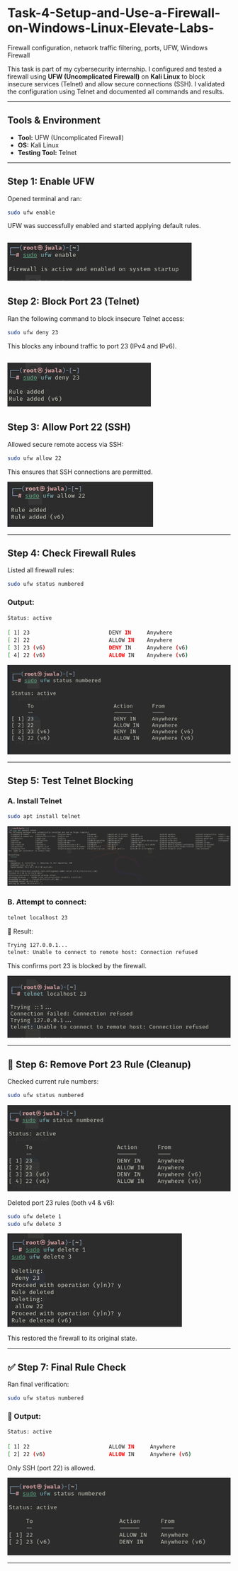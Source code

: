 # Task-4-Setup-and-Use-a-Firewall-on-Windows-Linux-Elevate-Labs-
   Firewall configuration, network traffic filtering, ports, UFW, Windows Firewall

This task is part of my cybersecurity internship. I configured and tested a firewall using **UFW (Uncomplicated Firewall)** on **Kali Linux** to block insecure services (Telnet) and allow secure connections (SSH). I validated the configuration using Telnet and documented all commands and results.

---

## Tools & Environment

- **Tool:** UFW (Uncomplicated Firewall)  
- **OS:** Kali Linux  
- **Testing Tool:** Telnet  

---

## Step 1: Enable UFW

Opened terminal and ran:

```bash
sudo ufw enable
```

UFW was successfully enabled and started applying default rules.

![image alt](https://github.com/devalla-jwala/Task-4-Setup-and-Use-a-Firewall-on-Windows-Linux-Elevate-Labs-/blob/f3248061f9d00714052ec2c9ea32ab39bc1097eb/1.png)
---

##  Step 2: Block Port 23 (Telnet)

Ran the following command to block insecure Telnet access:

```bash
sudo ufw deny 23
```

This blocks any inbound traffic to port 23 (IPv4 and IPv6).

![image alt](https://github.com/devalla-jwala/Task-4-Setup-and-Use-a-Firewall-on-Windows-Linux-Elevate-Labs-/blob/f3248061f9d00714052ec2c9ea32ab39bc1097eb/2.png)
---

##  Step 3: Allow Port 22 (SSH)

Allowed secure remote access via SSH:

```bash
sudo ufw allow 22
```

This ensures that SSH connections are permitted.


![image alt](https://github.com/devalla-jwala/Task-4-Setup-and-Use-a-Firewall-on-Windows-Linux-Elevate-Labs-/blob/f3248061f9d00714052ec2c9ea32ab39bc1097eb/3.png)


---

##  Step 4: Check Firewall Rules

Listed all firewall rules:

```bash
sudo ufw status numbered
```


###  Output:
```bash
Status: active

[ 1] 23                         DENY IN     Anywhere
[ 2] 22                         ALLOW IN    Anywhere
[ 3] 23 (v6)                    DENY IN     Anywhere (v6)
[ 4] 22 (v6)                    ALLOW IN    Anywhere (v6)
```



![image alt](https://github.com/devalla-jwala/Task-4-Setup-and-Use-a-Firewall-on-Windows-Linux-Elevate-Labs-/blob/f3248061f9d00714052ec2c9ea32ab39bc1097eb/4.png)


---

##  Step 5: Test Telnet Blocking

### A. Install Telnet

```bash
sudo apt install telnet
```

![image alt](https://github.com/devalla-jwala/Task-4-Setup-and-Use-a-Firewall-on-Windows-Linux-Elevate-Labs-/blob/f3248061f9d00714052ec2c9ea32ab39bc1097eb/5.png)


### B. Attempt to connect:

```bash
telnet localhost 23
```

🧪  Result:
```bash
Trying 127.0.0.1...
telnet: Unable to connect to remote host: Connection refused
```

This confirms port 23 is blocked by the firewall.

![image alt](https://github.com/devalla-jwala/Task-4-Setup-and-Use-a-Firewall-on-Windows-Linux-Elevate-Labs-/blob/f3248061f9d00714052ec2c9ea32ab39bc1097eb/6.png)

---

## 🧹 Step 6: Remove Port 23 Rule (Cleanup)

Checked current rule numbers:

```bash
sudo ufw status numbered
```

![image alt](https://github.com/devalla-jwala/Task-4-Setup-and-Use-a-Firewall-on-Windows-Linux-Elevate-Labs-/blob/f3248061f9d00714052ec2c9ea32ab39bc1097eb/7.png)

Deleted port 23 rules (both v4 & v6):

```bash
sudo ufw delete 1
sudo ufw delete 3
```

![image alt](https://github.com/devalla-jwala/Task-4-Setup-and-Use-a-Firewall-on-Windows-Linux-Elevate-Labs-/blob/f3248061f9d00714052ec2c9ea32ab39bc1097eb/8.png)

This restored the firewall to its original state.

---

## ✅ Step 7: Final Rule Check

Ran final verification:

```bash
sudo ufw status numbered
```

### 📌 Output:
```bash
Status: active

[ 1] 22                         ALLOW IN     Anywhere
[ 2] 22 (v6)                    ALLOW IN     Anywhere (v6)
```

Only SSH (port 22) is allowed.

![image alt](https://github.com/devalla-jwala/Task-4-Setup-and-Use-a-Firewall-on-Windows-Linux-Elevate-Labs-/blob/f3248061f9d00714052ec2c9ea32ab39bc1097eb/9.png)

---

